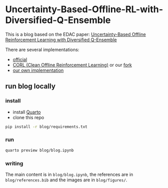 # Uncertainty-Based-Offline-RL-with-Diversified-Q-Ensemble

This is a blog based on the EDAC paper: [Uncertainty-Based Offline Reinforcement Learning with Diversified Q-Ensemble](https://arxiv.org/abs/2110.01548)

There are several implementations:
* [official](https://github.com/snu-mllab/EDAC)
* [CORL (Clean Offline Reinforcement Learning)](https://github.com/tinkoff-ai/CORL) or our [fork](https://github.com/JonasLoos/CORL)
* [our own implementation](https://github.com/JonasLoos/edac_reimplementation)

## run blog locally

### install

* install [Quarto](https://quarto.org/docs/download/)
* clone this repo

```bash
pip install -r blog/requirements.txt
```

### run

```bash
quarto preview blog/blog.ipynb
```


### writing

The main content is in `blog/blog.ipynb`, the references are in `blog/references.bib` and the images are in `blog/figures/`.
